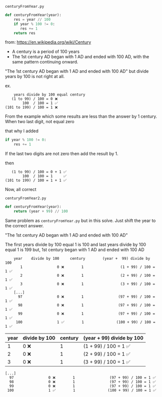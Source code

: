 `centuryFromYear.py`

```python
def centuryFromYear(year):
    res = year // 100
    if year % 100 != 0:
       res += 1
    return res
```

from: https://en.wikipedia.org/wiki/Century

- A century is a period of 100 years
- The 1st century AD began with 1 AD and ended with 100 AD, with the same pattern continuing onward.

"The 1st century AD began with 1 AD and ended with 100 AD" but divide years by 100 is not right at all.

ex.

```
    years divide by 100 equal century
   (1 to 99) / 100 = 0 ❌
        100  / 100 = 1 ✅
(101 to 199) / 100 = 1 ❌
```

From the example which some results are less than the answer by 1 century. When two last digit, not equal zero

that why I added

```python
if year % 100 != 0:
    res += 1
```

If the last two digits are not zero then add the result by 1.

then

```
   (1 to 99) / 100 = 0 + 1 ✅
        100  / 100 = 1     ✅
(101 to 199) / 100 = 1 + 1 ✅
```

Now, all correct

`centuryFromYear2.py`

```python
def centuryFromYear(year):
    return (year + 99) // 100
```

Same problem as `centuryFromYear.py` but in this solve. Just shift the year to the correct answer.

"The 1st century AD began with 1 AD and ended with 100 AD"

The first years divide by 100 equal 1 is 100 and last years divide by 100 equal 1 is 199 but, 1st century began with 1 AD and ended with 100 AD

```
	year	divide by 100	  century		 (year +  99) divide by 100
	   1                0 ❌   	   1                 (1 + 99) / 100 = 1 ✅
	   2                0 ❌   	   1                 (2 + 99) / 100 = 1 ✅
	   3                0 ❌ 	   1                 (3 + 99) / 100 = 1 ✅
	[...]
	  97                0 ❌   	   1                (97 + 99) / 100 = 1 ✅
	  98                0 ❌   	   1                (97 + 99) / 100 = 1 ✅
	  99                0 ❌   	   1                (97 + 99) / 100 = 1 ✅
	 100                1 ✅   	   1               (100 + 99) / 100 = 1 ✅
```

|year	|divide by 100	  |century		| (year +  99) divide by 100|
|:---|:---|:---|:---|
|1|0 ❌|1|(1 + 99) / 100 = 1 ✅|
|2|0 ❌|1|(2 + 99) / 100 = 1 ✅|
|3|0 ❌|1|(3 + 99) / 100 = 1 ✅|
	[...]
	  97                0 ❌   	   1                (97 + 99) / 100 = 1 ✅
	  98                0 ❌   	   1                (97 + 99) / 100 = 1 ✅
	  99                0 ❌   	   1                (97 + 99) / 100 = 1 ✅
	 100                1 ✅   	   1               (100 + 99) / 100 = 1 ✅